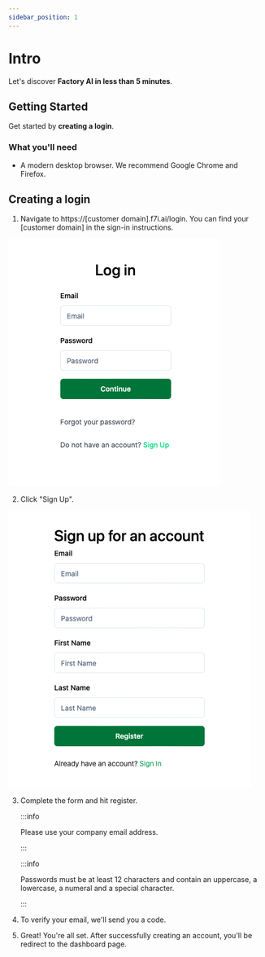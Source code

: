 ```yaml
---
sidebar_position: 1
---
```


# Intro

Let's discover **Factory AI in less than 5 minutes**.

## Getting Started

Get started by **creating a login**.

### What you'll need

- A modern desktop browser. We recommend Google Chrome and Firefox.

## Creating a login

1. Navigate to https://[customer domain].f7i.ai/login. You can find your [customer domain] in the sign-in instructions.

![Login Page](img/login.png)

2. Click "Sign Up".

![Sign Up Page](img/signup.png)

3. Complete the form and hit register.

    :::info

    Please use your company email address.

    :::

    :::info

    Passwords must be at least 12 characters and contain an uppercase, a lowercase, a numeral and a special character.

    :::

1. To verify your email, we'll send you a code.
1. Great! You're all set. After successfully creating an account, you'll be redirect to the dashboard page.
